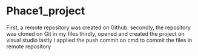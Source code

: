 # Phace1_project

First, a remote repository was created on Github.
secondly, the repository was cloned on Git in my files
thirdly, opened and created the project on visual studio
lastly I applied the push commit on cmd to commit the files in remote repository
